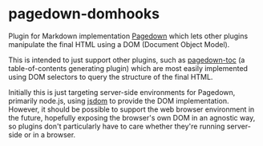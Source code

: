 pagedown-domhooks
=================

Plugin for Markdown implementation [Pagedown](https://github.com/ncraike/pagedown-domhooks) which lets other plugins manipulate the final HTML using a DOM (Document Object Model).

This is intended to just support other plugins, such as [pagedown-toc](https://github.com/ncraike/pagedown-toc) (a table-of-contents generating plugin) which are most easily implemented using DOM selectors to query the structure of the final HTML.

Initially this is just targeting server-side environments for Pagedown, primarily node.js, using [jsdom]() to provide the DOM implementation. However, it should be possible to support the web browser environment in the future, hopefully exposing the browser's own DOM in an agnostic way, so plugins don't particularly have to care whether they're running server-side or in a browser.
